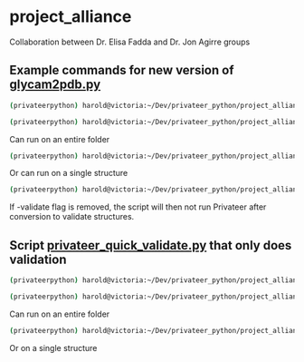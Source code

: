 # project_alliance
Collaboration between Dr. Elisa Fadda and Dr. Jon Agirre groups 

## Example commands for new version of [glycam2pdb.py](utility_scripts/glycam2pdb.py)

```sh
(privateerpython) harold@victoria:~/Dev/privateer_python/project_alliance/utility_scripts$ python glycam2pdb.py -h
```

```sh
(privateerpython) harold@victoria:~/Dev/privateer_python/project_alliance/utility_scripts$ python glycam2pdb.py -input ../glycampdbfiles/Volume -validate
```
Can run on an entire folder
```sh
(privateerpython) harold@victoria:~/Dev/privateer_python/project_alliance/utility_scripts$ python glycam2pdb.py -input ../glycampdbfiles/omannose/man9/cluster1.pdb -validate
```
Or can run on a single structure
```sh
(privateerpython) harold@victoria:~/Dev/privateer_python/project_alliance/utility_scripts$ python glycam2pdb.py -input ../glycampdbfiles/Volume 
```
If -validate flag is removed, the script will then not run Privateer after conversion to validate structures.

## Script [privateer_quick_validate.py](utility_scripts/privateer_quick_validate.py) that only does validation

```sh
(privateerpython) harold@victoria:~/Dev/privateer_python/project_alliance/utility_scripts$ python privateer_quick_validate.py -h
```

```sh
(privateerpython) harold@victoria:~/Dev/privateer_python/project_alliance/utility_scripts$ python privateer_quick_validate.py -input ../glycampdbfiles/omannoseConvertedPDB/
```
Can run on an entire folder

```sh
(privateerpython) harold@victoria:~/Dev/privateer_python/project_alliance/utility_scripts$ python privateer_quick_validate.py -input ../glycampdbfiles/omannoseConvertedPDB/man9/cluster1.pdb
```
Or on a single structure

